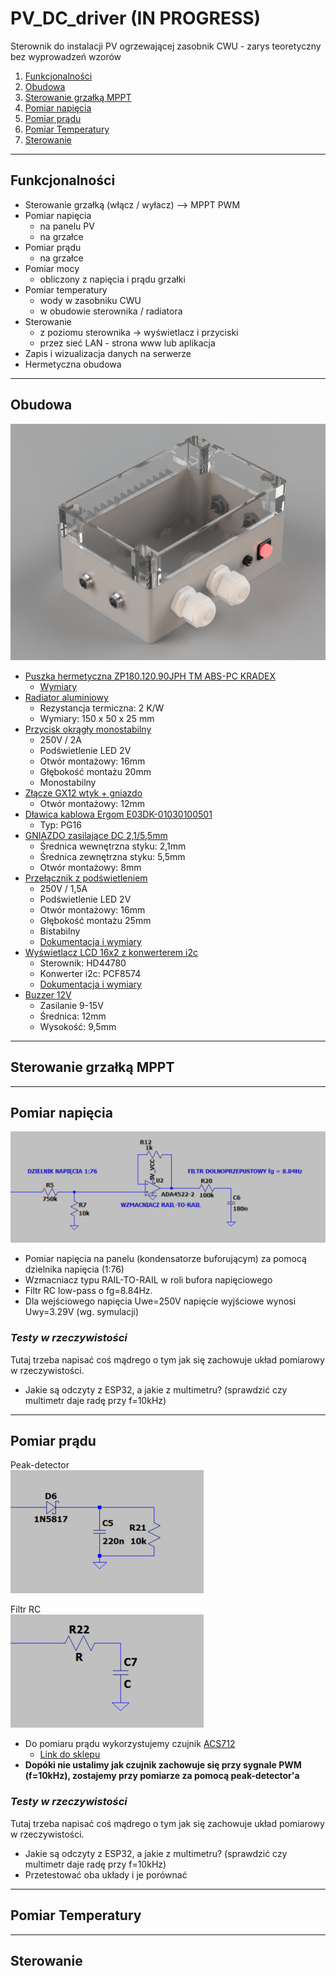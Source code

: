 # PV_DC_driver (IN PROGRESS)

Sterownik do instalacji PV ogrzewającej zasobnik CWU - zarys teoretyczny bez wyprowadzeń wzorów

  1. [Funkcjonalności](#funkcjonalności)
  2. [Obudowa](#obudowa)
  3. [Sterowanie grzałką MPPT](#sterowanie-grzałką-mppt)
  4. [Pomiar napięcia](#pomiar-napięcia)
  5. [Pomiar prądu](#pomiar-prądu)
  6. [Pomiar Temperatury](#pomiar-temperatury)
  7. [Sterowanie](#sterowanie)


***

## **Funkcjonalności**

- Sterowanie grzałką (włącz / wyłacz) --> MPPT PWM
- Pomiar napięcia
  - na panelu PV
  - na grzałce
- Pomiar prądu
  - na grzałce
- Pomiar mocy
  - obliczony z napięcia i prądu grzałki
- Pomiar temperatury
  - wody w zasobniku CWU
  - w obudowie sterownika / radiatora
- Sterowanie
  - z poziomu sterownika -> wyświetlacz i przyciski
  - przez sieć LAN - strona www lub aplikacja
- Zapis i wizualizacja danych na serwerze
- Hermetyczna obudowa

***

## **Obudowa**

![Obudowa](images/PV_DC_DRIVER_CASE_v7.png "Obudowa")

- [Puszka hermetyczna ZP180.120.90JPH TM ABS-PC KRADEX](https://www.tme.eu/pl/details/zp18012090jphabspc/obudowy-uniwersalne/kradex/zp180-120-90jph-tm-abs-pc/) 
  - [Wymiary](https://www.tme.eu/Document/8d2ba81ba6f96d3e10d633a5750ea60b/ZJ-SERIES-7-en.pdf)
- [Radiator aluminiowy](https://allegro.pl/oferta/radiator-p52317-50x150x25mm-2-0k-w-7556032694)
  - Rezystancja termiczna: 2 K/W
  - Wymiary: 150 x 50 x 25 mm
- [Przycisk okrągły monostabilny ](https://allegro.pl/oferta/przelacznik-przyciskowy-metalowy-off-on-2a-250v-8948529496?navCategoryId=67327) 
  - 250V / 2A
  - Podświetlenie LED 2V
  - Otwór montażowy: 16mm
  - Głębokość montażu 20mm
  - Monostabilny
- [Złącze GX12 wtyk + gniazdo](https://allegro.pl/oferta/zlacze-3-pin-0-5mm2-5a-connfly-12125987887) 
  - Otwór montażowy: 12mm
- [Dławica kablowa Ergom E03DK-01030100501](https://allegro.pl/oferta/dlawnica-kablowa-izolacyjna-typu-dp16-gwint-pg16-12284635963) 
  - Typ: PG16
- [GNIAZDO zasilające DC 2,1/5,5mm](https://allegro.pl/oferta/gniazdo-zasilajace-dc-2-1-5-5mm-12119051427)
  - Średnica wewnętrzna styku: 2,1mm
  - Średnica zewnętrzna styku: 5,5mm
  - Otwór montażowy: 8mm
- [Przełącznik z podświetleniem ](https://allegro.pl/oferta/przelacznik-przyciskowy-1-5a-250v-led-16mm-25mm-9974867048?navCategoryId=67327)
  - 250V / 1,5A
  - Podświetlenie LED 2V
  - Otwór montażowy: 16mm
  - Głębokość montażu 25mm
  - Bistabilny
  - [Dokumentacja i wymiary](https://www.tme.eu/Document/587ccce62205a97d234f253cf2faa9ea/r13-508.pdf)
- [Wyświetlacz LCD 16x2 z konwerterem i2c](https://allegro.pl/oferta/wyswietlacz-lcd1602-i2c-konwerter-lcd-niebieski-10014289511?snapshot=MjAyMi0wNi0yOFQxMDozODowNS4zNjZaO2J1eWVyO2Q5Mzg5MWUyMmQ2OGYwMDFlNmVlZDA2OTFhNWRmMzUxMjM0MmYxODE0MmFjZmZjNzY5MzFhMWMwMDJjODUxYmQ%3D)
  - Sterownik: HD44780
  - Konwerter i2c: PCF8574
  - [Dokumentacja i wymiary](https://www.sparkfun.com/datasheets/LCD/ADM1602K-NSW-FBS-3.3v.pdf)
- [Buzzer 12V](https://allegro.pl/oferta/buzzer-buzer-z-generatorem-9-15v-85-db-8371845445)
  - Zasilanie 9-15V
  - Średnica: 12mm
  - Wysokość: 9,5mm

***

## **Sterowanie grzałką MPPT**

***

## **Pomiar napięcia**

![Voltage measure](images/Voltage_measurement.png "Pomiar napięcia")

- Pomiar napięcia na panelu (kondensatorze buforującym) za pomocą dzielnika napięcia (1:76)
- Wzmacniacz typu RAIL-TO-RAIL w roli bufora napięciowego 
- Filtr RC low-pass o fg=8.84Hz.
- Dla wejściowego napięcia Uwe=250V napięcie wyjściowe wynosi Uwy=3.29V (wg. symulacji)

### *Testy w rzeczywistości*

Tutaj trzeba napisać coś mądrego o tym jak się zachowuje układ pomiarowy w rzeczywistości.
- Jakie są odczyty z ESP32, a jakie z multimetru? (sprawdzić czy multimetr daje radę przy f=10kHz)

***

## **Pomiar prądu**

Peak-detector   
![Current measure](images/Current_measurement_PD.png "Pomiar prądu")

Filtr RC   
![Current measure](images/Current_measurement_RC.png "Pomiar prądu")

- Do pomiaru prądu wykorzystujemy czujnik [ACS712](https://www.sparkfun.com/datasheets/BreakoutBoards/0712.pdf)
  - [Link do sklepu](https://botland.com.pl/czujniki-pradu/14275-czujnik-pradu-acs712-20a-5903351242103.html)
- **Dopóki nie ustalimy jak czujnik zachowuje się przy sygnale PWM (f=10kHz), zostajemy przy pomiarze za pomocą peak-detector'a**

### *Testy w rzeczywistości*

Tutaj trzeba napisać coś mądrego o tym jak się zachowuje układ pomiarowy w rzeczywistości.
- Jakie są odczyty z ESP32, a jakie z multimetru? (sprawdzić czy multimetr daje radę przy f=10kHz)
- Przetestować oba układy i je porównać

***

## **Pomiar Temperatury**

***

## **Sterowanie**
